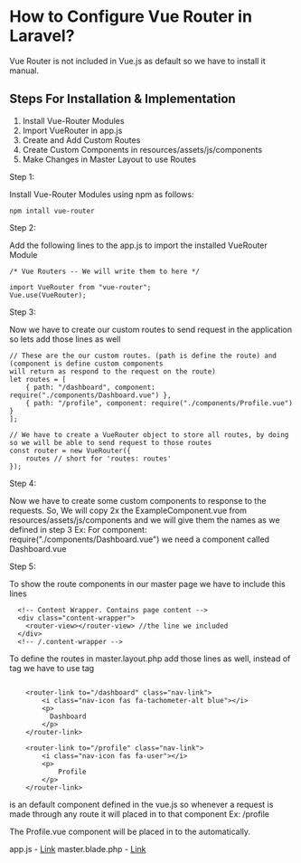 # How to Configure Vue Router in Laravel?

Vue Router is not included in Vue.js as default so we have to install it manual.

## Steps For Installation & Implementation

1. Install Vue-Router Modules
2. Import VueRouter in app.js
3. Create and Add Custom Routes
4. Create Custom Components in resources/assets/js/components
5. Make Changes in Master Layout to use Routes

Step 1:

Install Vue-Router Modules using npm as follows:

```
npm intall vue-router
```

Step 2:

Add the following lines to the app.js to import the installed VueRouter Module

```
/* Vue Routers -- We will write them to here */

import VueRouter from "vue-router";
Vue.use(VueRouter);
```

Step 3:

Now we have to create our custom routes to send request in the application so lets add those lines as well

```
// These are the our custom routes. (path is define the route) and (component is define custom components
will return as respond to the request on the route)
let routes = [
    { path: "/dashboard", component: require("./components/Dashboard.vue") },
    { path: "/profile", component: require("./components/Profile.vue") }
];

// We have to create a VueRouter object to store all routes, by doing so we will be able to send request to those routes
const router = new VueRouter({
    routes // short for 'routes: routes'
});
```

Step 4:

Now we have to create some custom components to response to the requests.
So, We will copy 2x the ExampleComponent.vue from resources/assets/js/components and we will give them the names as we defined in step 3
Ex: For component: require("./components/Dashboard.vue") we need a component called Dashboard.vue

Step 5:

To show the route components in our master page we have to include this lines

````
  <!-- Content Wrapper. Contains page content -->
  <div class="content-wrapper">
    <router-view></router-view> //the line we included
  </div>
  <!-- /.content-wrapper -->
````
To define the routes in master.layout.php add those lines as well, instead of <a> tag we have to use <route-link></route-link> tag

~~~~

    <router-link to="/dashboard" class="nav-link">
        <i class="nav-icon fas fa-tachometer-alt blue"></i>
        <p>
          Dashboard
        </p>
    </router-link>

    <router-link to="/profile" class="nav-link">
        <i class="nav-icon fas fa-user"></i>
        <p>
            Profile
        </p>
    </router-link>

~~~~


<router-view></router-view> is an default component defined in the vue.js so whenever a request is made through any route it will placed in to that component
Ex: /profile

The Profile.vue component will be placed in to the <router-view></router-view> automatically.

app.js - [Link](../resources/assets/js/app.js)
master.blade.php - [Link](../resources/views/layouts/master.blade.php)

